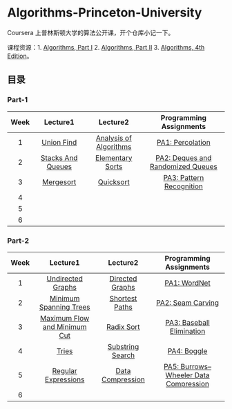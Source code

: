 # Algorithms-Princeton-University

Coursera 上普林斯顿大学的算法公开课，开个仓库小记一下。

课程资源：1. [Algorithms, Part I](https://www.coursera.org/learn/algorithms-part1) 2. [Algorithms, Part II](https://www.coursera.org/learn/algorithms-part2)  3. [Algorithms, 4th Edition](https://algs4.cs.princeton.edu/home/)。

## 目录

### Part-1

| Week  | Lecture1                                                          | Lecture2                                                                      | Programming Assignments                                                 |
| :---: | :---------------------------------------------------------------: | :---------------------------------------------------------------------------: | :---------------------------------------------------------------------: |
| 1     | [Union Find](https://www.cnblogs.com/mingyueanyao/p/8583941.html) | [Analysis of Algorithms](https://www.cnblogs.com/mingyueanyao/p/9111665.html) | [PA1: Percolation](https://www.cnblogs.com/mingyueanyao/p/9097987.html) |
| 2     |         [Stacks And Queues](https://www.cnblogs.com/mingyueanyao/p/9971499.html)                                                          |    [Elementary Sorts](https://www.cnblogs.com/mingyueanyao/p/10115335.html)                                                                           |     [PA2: Deques and Randomized Queues](https://www.cnblogs.com/mingyueanyao/p/10088467.html)                                                                   |
| 3     |        [Mergesort](https://www.cnblogs.com/mingyueanyao/p/10175469.html)                                                           |             [Quicksort](https://www.cnblogs.com/mingyueanyao/p/10194810.html)                                                                  |   [PA3: Pattern Recognition](https://www.cnblogs.com/mingyueanyao/p/10190898.html)                                                                      |
| 4     |                                                                   |                                                                               |                                                                         |
| 5     |                                                                   |                                                                               |                                                                         |
| 6     |                                                                   |                                                                               |                                                                         |

### Part-2

| Week  | Lecture1                                                                      | Lecture2                                                               | Programming Assignments                                                  |
| :---: | :---------------------------------------------------------------------------: | :--------------------------------------------------------------------: | :----------------------------------------------------------------------: |
| 1     | [Undirected Graphs](https://www.cnblogs.com/mingyueanyao/p/9133805.html)      | [Directed Graphs](https://www.cnblogs.com/mingyueanyao/p/9148210.html) | [PA1: WordNet](https://www.cnblogs.com/mingyueanyao/p/9166441.html)      |
| 2     | [Minimum Spanning Trees](https://www.cnblogs.com/mingyueanyao/p/9173662.html) | [Shortest Paths](https://www.cnblogs.com/mingyueanyao/p/9193928.html)  | [PA2: Seam Carving](https://www.cnblogs.com/mingyueanyao/p/9216648.html) |
| 3     |     [Maximum Flow and Minimum Cut](https://www.cnblogs.com/mingyueanyao/p/9284898.html)                                                                          |               [Radix Sort](https://www.cnblogs.com/mingyueanyao/p/9347094.html)                                                         |   [PA3: Baseball Elimination](https://www.cnblogs.com/mingyueanyao/p/9339806.html)                                                                       |
| 4     |          [Tries](https://www.cnblogs.com/mingyueanyao/p/9386004.html)                                                                     |     [Substring Search](https://www.cnblogs.com/mingyueanyao/p/9404556.html)                                                                   |   [PA4: Boggle](https://www.cnblogs.com/mingyueanyao/p/9443790.html)                                                                       |
| 5     |            [Regular Expressions](https://www.cnblogs.com/mingyueanyao/p/9495243.html)                                                                   |              [Data Compression](https://www.cnblogs.com/mingyueanyao/p/9516423.html)                                                          |   [PA5: Burrows–Wheeler Data Compression](https://www.cnblogs.com/mingyueanyao/p/9558867.html)                                                                       |
| 6     |                                                                               |                                                                        |                                                                          |
